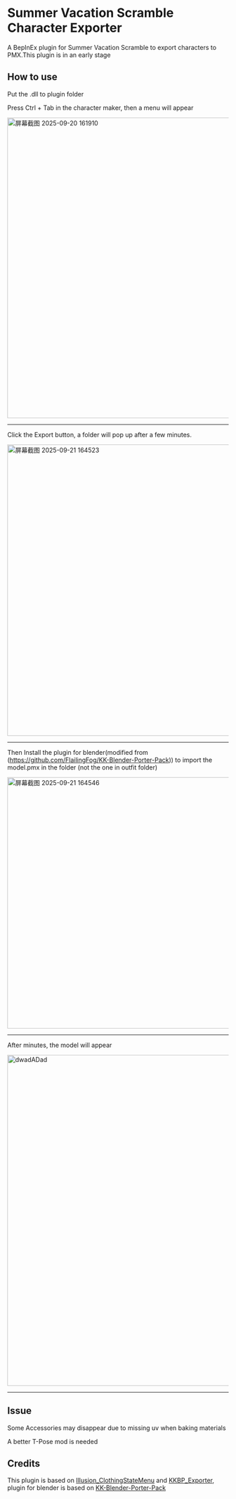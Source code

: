 # Summer Vacation Scramble Character Exporter
A BepInEx plugin for Summer Vacation Scramble to export characters to PMX.This plugin is in an early stage

## How to use

Put the .dll to plugin folder

Press Ctrl + Tab in the character maker, then a menu will appear

<img width="516" height="683" alt="屏幕截图 2025-09-20 161910" src="https://github.com/user-attachments/assets/cf890c3f-7cb1-4e93-ae95-3ec936b47b9a" />

---

Click the Export button, a folder will pop up after a few minutes.

<img width="812" height="662" alt="屏幕截图 2025-09-21 164523" src="https://github.com/user-attachments/assets/4a453863-96f9-4916-a6bc-dbe2491768c2" />

---

Then Install the plugin for blender(modified from (https://github.com/FlailingFog/KK-Blender-Porter-Pack)) to import the model.pmx in the folder (not the one in outfit folder)

<img width="527" height="571" alt="屏幕截图 2025-09-21 164546" src="https://github.com/user-attachments/assets/71ab8fdd-6c01-48e0-b357-adaffba1df3a" />

---

After minutes, the model will appear

<img width="683" height="752" alt="dwadADad" src="https://github.com/user-attachments/assets/103b7827-263e-4d2a-8be7-fec0c58a5ba3" />

---
## Issue

Some Accessories may disappear due to missing uv when baking materials

A better T-Pose mod is needed

## Credits
This plugin is based on [Illusion_ClothingStateMenu](https://github.com/ManlyMarco/Illusion_ClothingStateMenu) and [KKBP_Exporter](https://github.com/FlailingFog/KKBP_Exporter), plugin for blender is based on [KK-Blender-Porter-Pack](https://github.com/FlailingFog/KK-Blender-Porter-Pack)

